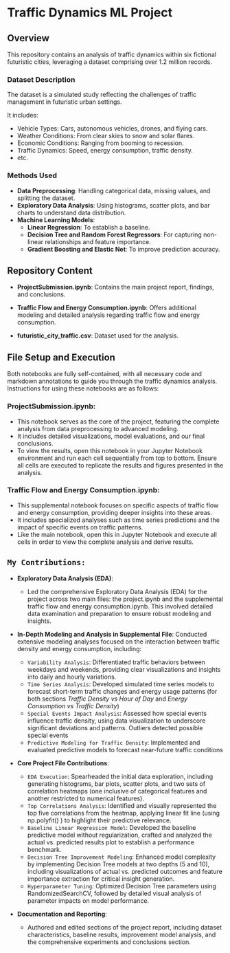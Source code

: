 # Traffic Dynamics ML Project

## Overview

This repository contains an analysis of traffic dynamics within six fictional futuristic cities, leveraging a dataset comprising over 1.2 million records. 

### Dataset Description
The dataset is a simulated study reflecting the challenges of traffic management in futuristic urban settings.

It includes:

- Vehicle Types: Cars, autonomous vehicles, drones, and flying cars.
- Weather Conditions: From clear skies to snow and solar flares.
- Economic Conditions: Ranging from booming to recession.
- Traffic Dynamics: Speed, energy consumption, traffic density.
- etc.

### Methods Used
- **Data Preprocessing**: Handling categorical data, missing values, and splitting the dataset.
- **Exploratory Data Analysis**: Using histograms, scatter plots, and bar charts to understand data distribution.
- **Machine Learning Models**:
  - **Linear Regression**: To establish a baseline.
  - **Decision Tree and Random Forest Regressors**: For capturing non-linear relationships and feature importance.
  - **Gradient Boosting and Elastic Net**: To improve prediction accuracy.

## Repository Content

- **ProjectSubmission.ipynb**: Contains the main project report, findings, and conclusions.
- **Traffic Flow and Energy Consumption.ipynb**: Offers additional modeling and detailed analysis regarding traffic flow and energy consumption.

-  **futuristic_city_traffic.csv**: Dataset used for the analysis.

## File Setup and Execution

Both notebooks are fully self-contained, with all necessary code and markdown annotations to guide you through the traffic dynamics analysis. Instructions for using these notebooks are as follows:

### ProjectSubmission.ipynb:

- This notebook serves as the core of the project, featuring the complete analysis from data preprocessing to advanced modeling.
- It includes detailed visualizations, model evaluations, and our final conclusions.
- To view the results, open this notebook in your Jupyter Notebook environment and run each cell sequentially from top to bottom. Ensure all cells are executed to replicate the results and figures presented in the analysis.

### Traffic Flow and Energy Consumption.ipynb:

- This supplemental notebook focuses on specific aspects of traffic flow and energy consumption, providing deeper insights into these areas.
- It includes specialized analyses such as time series predictions and the impact of specific events on traffic patterns.
- Like the main notebook, open this in Jupyter Notebook and execute all cells in order to view the complete analysis and derive results.

## ``My Contributions:``

- **Exploratory Data Analysis (EDA)**:

  - Led the comprehensive Exploratory Data Analysis (EDA) for the project across two main files: the project.ipynb and the supplemental traffic flow and energy consumption.ipynb. This involved detailed data examination and preparation to ensure robust modeling and insights.

- **In-Depth Modeling and Analysis in Supplemental File**: Conducted extensive modeling analyses focused on the interaction between traffic density and energy consumption, including:

  - ``Variability Analysis``: Differentiated traffic behaviors between weekdays and weekends, providing clear visualizations and insights into daily and hourly variations.
  - ``Time Series Analysis``: Developed simulated time series models to forecast short-term traffic changes and energy usage patterns (for both sections *Traffic Density vs Hour of Day* and *Energy Consumption vs Traffic Density*)
  - ``Special Events Impact Analysis``: Assessed how special events influence traffic density, using data visualization to underscore significant deviations and patterns. Outliers detected possible special events
  - ``Predictive Modeling for Traffic Density``: Implemented and evaluated predictive models to forecast near-future traffic conditions


- **Core Project File Contributions**:

    - ``EDA Execution``: Spearheaded the initial data exploration, including generating histograms, bar plots, scatter plots, and two sets of correlation heatmaps (one inclusive of categorical features and another restricted to numerical features).
    - ``Top Correlations Analysis``: Identified and visually represented the top five correlations from the heatmap, applying linear fit line (using np.polyfit() ) to highlight their predictive relevance.
    - ``Baseline Linear Regression Model``: Developed the baseline predictive model without regularization, crafted and analyzed the actual vs. predicted results plot to establish a performance benchmark.
    - ``Decision Tree Improvement Modeling``: Enhanced model complexity by implementing Decision Tree models at two depths (5 and 10), including visualizations of actual vs. predicted outcomes and feature importance extraction for critical insight generation.
    - ``Hyperparameter Tuning``: Optimized Decision Tree parameters using RandomizedSearchCV, followed by detailed visual analysis of parameter impacts on model performance.
    
- **Documentation and Reporting**:

    - Authored and edited sections of the project report, including dataset characteristics, baseline results, improvement model analysis, and the comprehensive experiments and conclusions section. 

